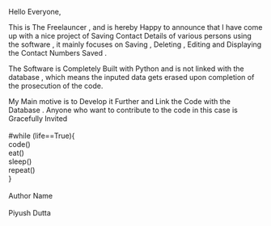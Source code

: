 Hello Everyone,

This is The Freelauncer , and is hereby Happy to announce that I have come up with a nice project of Saving Contact Details of various persons using the software , it mainly focuses on Saving , Deleting , Editing and Displaying the Contact Numbers Saved .

The Software is Completely Built with Python and is not linked with the database , which means the inputed data gets erased upon completion of the prosecution of the code.

My Main motive is to Develop it Further and Link the Code with the Database . Anyone who want to contribute to the code in this case is Gracefully Invited
<br><br>
#while (life==True){
<br>
  code()
  <br>
  eat()
  <br>
  sleep()
  <br>
  repeat()
  <br>
  }
<br><br>
Author Name 
<br><br>
Piyush Dutta
